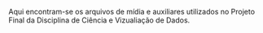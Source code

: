 Aqui encontram-se os arquivos de mídia e auxiliares utilizados no Projeto Final da Disciplina de Ciência e Vizualiação de Dados. 
